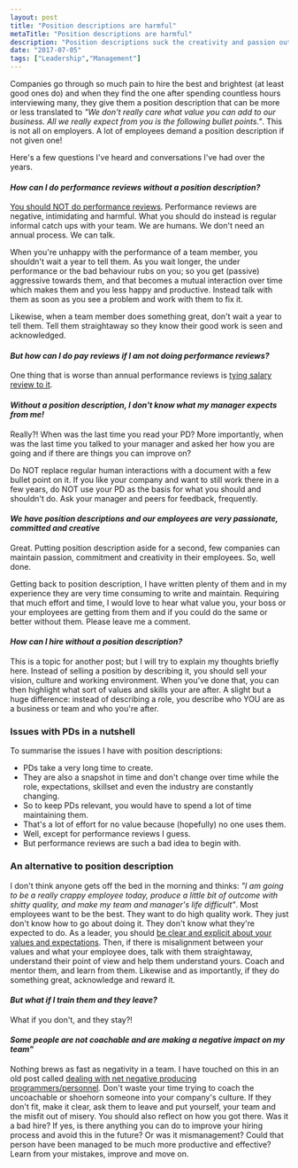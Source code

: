 ```yaml
---
layout: post
title: "Position descriptions are harmful"
metaTitle: "Position descriptions are harmful"
description: "Position descriptions suck the creativity and passion out of employees by boxing them into a few bullet points."
date: "2017-07-05"
tags: ["Leadership","Management"]
---
```


Companies go through so much pain to hire the best and brightest (at least good ones do) and when they find the one after spending countless hours interviewing many, they give them a position description that can be more or less translated to *"We don't really care what value you can add to our business. All we really expect from you is the following bullet points."*. This is not all on employers. A lot of employees demand a position description if not given one!

Here's a few questions I've heard and conversations I've had over the years.

#### *How can I do performance reviews without a position description?*
[You should NOT do performance reviews](https://www.amazon.com/Get-Rid-Performance-Review-Managing---ebook/dp/B00351DSNW/ref=sr_1_2). Performance reviews are negative, intimidating and harmful. What you should do instead is regular informal catch ups with your team. We are humans. We don't need an annual process. We can talk.

When you're unhappy with the performance of a team member, you shouldn't wait a year to tell them. As you wait longer, the under performance or the bad behaviour rubs on you; so you get (passive) aggressive towards them, and that becomes a mutual interaction over time which makes them and you less happy and productive. Instead talk with them as soon as you see a problem and work with them to fix it.

Likewise, when a team member does something great, don't wait a year to tell them. Tell them straightaway so they know their good work is seen and acknowledged.

#### *But how can I do pay reviews if I am not doing performance reviews?*
One thing that is worse than annual performance reviews is [tying salary review to it](https://hbr.org/2014/01/stop-basing-pay-on-performance-reviews).

#### *Without a position description, I don't know what my manager expects from me!*
Really?! When was the last time you read your PD? More importantly, when was the last time you talked to your manager and asked her how you are going and if there are things you can improve on?

Do NOT replace regular human interactions with a document with a few bullet point on it. If you like your company and want to still work there in a few years, do NOT use your PD as the basis for what you should and shouldn't do. Ask your manager and peers for feedback, frequently.

#### *We have position descriptions and our employees are very passionate, committed and creative*
Great. Putting position description aside for a second, few companies can maintain passion, commitment and creativity in their employees. So, well done.

Getting back to position description, I have written plenty of them and in my experience they are very time consuming to write and maintain. Requiring that much effort and time, I would love to hear what value you, your boss or your employees are getting from them and if you could do the same or better without them. Please leave me a comment.

#### *How can I hire without a position description?*
This is a topic for another post; but I will try to explain my thoughts briefly here. Instead of selling a position by describing it, you should sell your vision, culture and working environment. When you've done that, you can then highlight what sort of values and skills your are after. A slight but a huge difference: instead of describing a role, you describe who YOU are as a business or team and who you're after.

### Issues with PDs in a nutshell
To summarise the issues I have with position descriptions:

 - PDs take a very long time to create.
 - They are also a snapshot in time and don't change over time while the role, expectations, skillset and even the industry are constantly changing.
 - So to keep PDs relevant, you would have to spend a lot of time maintaining them.
 - That's a lot of effort for no value because (hopefully) no one uses them.
 - Well, except for performance reviews I guess.
 - But performance reviews are such a bad idea to begin with.

### An alternative to position description
I don't think anyone gets off the bed in the morning and thinks: *"I am going to be a really crappy employee today, produce a little bit of outcome with shitty quality, and make my team and manager's life difficult"*. Most employees want to be the best. They want to do high quality work. They just don't know how to go about doing it. They don't know what they're expected to do. As a leader, you should [be clear and explicit about your values and expectations](/be-clear-and-explicit-about-your-values-and-expectations). Then, if there is misalignment between your values and what your employee does, talk with them straightaway, understand their point of view and help them understand yours. Coach and mentor them, and learn from them. Likewise and as importantly, if they do something great, acknowledge and reward it.

#### *But what if I train them and they leave?*
What if you don't, and they stay?!

#### *Some people are not coachable and are making a negative impact on my team"*
Nothing brews as fast as negativity in a team. I have touched on this in an old post called [dealing with net negative producing programmers/personnel](/dealing-with-net-negative-producing-programmers). Don't waste your time trying to coach the uncoachable or shoehorn someone into your company's culture. If they don't fit, make it clear, ask them to leave and put yourself, your team and the misfit out of misery. You should also reflect on how you got there. Was it a bad hire? If yes, is there anything you can do to improve your hiring process and avoid this in the future? Or was it mismanagement? Could that person have been managed to be much more productive and effective? Learn from your mistakes, improve and move on.
